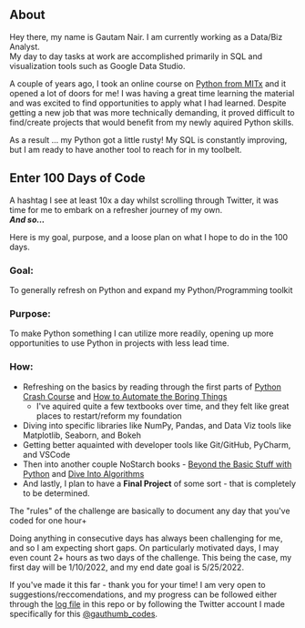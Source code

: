 ## About

Hey there, my name is Gautam Nair. I am currently working as a Data/Biz Analyst.  
My day to day tasks at work are accomplished primarily in SQL and visualization tools such as Google Data Studio.


A couple of years ago, I took an online course on [Python from MITx](https://www.edx.org/course/introduction-to-computer-science-and-programming-7) and it opened a lot of doors for me!
I was having a great time learning the material and was excited to find opportunities to apply what I had learned.
Despite getting a new job that was more technically demanding, it proved difficult to find/create projects that would benefit from my newly aquired Python skills.

As a result ... my Python got a little rusty! My SQL is constantly improving, but I am ready to have another tool to reach for in my toolbelt.

## Enter 100 Days of Code

A hashtag I see at least 10x a day whilst scrolling through Twitter, it was time for me to embark on a refresher journey of my own.  
***And so...***

Here is my goal, purpose, and a loose plan on what I hope to do in the 100 days.

### Goal:
To generally refresh on Python and expand my Python/Programming toolkit

### Purpose: 
To make Python something I can utilize more readily, opening up more opportunities to use Python in projects with less lead time.

### How:
- Refreshing on the basics by reading through the first parts of [Python Crash Course](https://nostarch.com/pythoncrashcourse2e) and [How to Automate the Boring Things](https://nostarch.com/automatestuff2)
  - I've aquired quite a few textbooks over time, and they felt like great places to restart/reform my foundation
- Diving into specific libraries like NumPy, Pandas, and Data Viz tools like Matplotlib, Seaborn, and Bokeh
- Getting better aquainted with developer tools like Git/GitHub, PyCharm, and VSCode
- Then into another couple NoStarch books - [Beyond the Basic Stuff with Python](https://nostarch.com/beyond-basic-stuff-python) and [Dive Into Algorithms](https://nostarch.com/Dive-Into-Algorithms)
- And lastly, I plan to have a **Final Project** of some sort - that is completely to be determined.

The "rules" of the challenge are basically to document any day that you've coded for one hour+

Doing anything in consecutive days has always been challenging for me, and so I am expecting short gaps. On particularly motivated days, I may even count 2+ hours as two days of the challenge. This being the case, my first day will be 1/10/2022, and my end date goal is 5/25/2022.

If you've made it this far - thank you for your time! I am very open to suggestions/reccomendations, and my progress can be followed either through the [log file](https://github.com/g-nair/learning/blob/master/100-days-of-code/log.md) in this repo
or by following the Twitter account I made specifically for this [@gauthumb_codes](https://twitter.com/gauthumb_codes).
